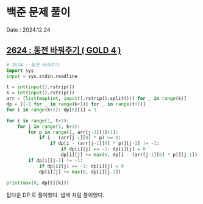 # 백준 문제 풀이
Date : 2024.12.24

## [2624 : 동전 바꿔주기 ( GOLD 4 )](https://www.acmicpc.net/problem/2624)
```py
# 2624 : 동전 바꿔주기
import sys
input = sys.stdin.readline

t = int(input().rstrip())
k = int(input().rstrip())
arr = [list(map(int, input().rstrip().split())) for _ in range(k)]
dp = [[-1 for _ in range(k+1)] for _ in range(t+1)]
for i in range(k+1): dp[0][i] = 1

for i in range(1, t+1):
    for j in range(1, k+1):
        for p in range(1, arr[j-1][1]+1):
            if i - (arr[j-1][0] * p) >= 0:
                if dp[i - (arr[j-1][0] * p)][j-1] != -1:
                    if dp[i][j] == -1: dp[i][j] = 0
                    dp[i][j] += max(0, dp[i - (arr[j-1][0] * p)][j-1])
        if dp[i][j-1] != -1:
            if dp[i][j] == -1: dp[i][j] = 0
            dp[i][j] += max(0, dp[i][j-1])

print(max(0, dp[t][k]))
```

탑다운 DP 로 풀이했다. 냅색 처럼 풀이했다.
